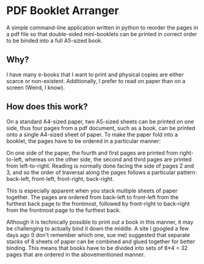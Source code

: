 # PDF Booklet Arranger
A simple command-line application written in python to reorder the pages in a pdf file so that double-sided mini-booklets can be printed in correct order to be binded into a full A5-sized book.

## Why?
I have many e-books that I want to print and physical copies are either scarce or non-existent. Additionally, I prefer to read on paper than on a screen (Weird, I know).

## How does this work?
On a standard A4-sized paper, two A5-sized sheets can be printed on one side, thus four pages from a pdf document, such as a book, can be printed onto a single A4-sized sheet of paper. To make the paper fold into a booklet, the pages have to be ordered in a particular manner:
<mockup1>
<mockup2>
  
On one side of the paper, the fourth and first pages are printed from right-to-left, whereas on the other side, the second and third pages are printed from left-to-right. Reading is normally done facing the side of pages 2 and 3, and so the order of traversal along the pages follows a particular pattern: back-left, front-left, front-right, back-right.

This is especially apparent when you stack multiple sheets of paper together.
<mockup3>
The pages are ordered from back-left to front-left from the furthest back page to the frontmost, followed by front-right to back-right from the frontmost page to the furthest back.
  
Although it is technically possible to print out a book in this manner, it may be challenging to actually bind it down the middle. A site I googled a few days ago (I don't remember which one, sue me) suggested that separate stacks of 8 sheets of paper can be combined and glued together for better binding. This means that books have to be divided into sets of 8*4 = 32 pages that are ordered in the abovementioned manner.
